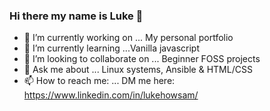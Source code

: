 ### Hi there my name is Luke 👋

- 🔭 I’m currently working on ... My personal portfolio 
- 🌱 I’m currently learning ...Vanilla javascript 
- 👯 I’m looking to collaborate on ... Beginner FOSS projects 
- 💬 Ask me about ... Linux systems, Ansible & HTML/CSS 
- 📫 How to reach me: ... DM me here: https://www.linkedin.com/in/lukehowsam/ 
